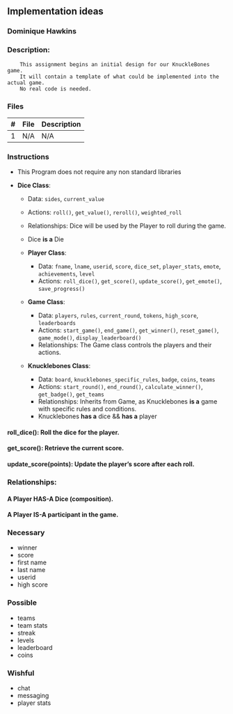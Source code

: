 ## Implementation ideas
### Dominique Hawkins
### Description: 
		This assignment begins an initial design for our KnuckleBones game.
    	It will contain a template of what could be implemented into the actual game.
    	No real code is needed.
### Files
|   #   | File     | Description                      |
| :---: | -------- | -------------------------------- |
|   1   |    N/A   | N/A |
### Instructions
- This Program does not require any non standard libraries

- **Dice Class**: 
     - Data: `sides`, `current_value`
     - Actions: `roll()`, `get_value()`, `reroll()`, `weighted_roll`
     - Relationships: Dice will be used by the Player to roll during the game.
     - Dice **is a** Die
   
   - **Player Class**:
     - Data: `fname`, `lname`, `userid`, `score`, `dice_set`, `player_stats`, `emote`, `achievements`, `level`
     - Actions: `roll_dice()`, `get_score()`, `update_score()`, `get_emote()`, `save_progress()`
   
   - **Game Class**:
     - Data: `players`, `rules`, `current_round`, `tokens`, `high_score`, `leaderboards`
     - Actions: `start_game()`, `end_game()`, `get_winner()`, `reset_game()`, `game_mode()`, `display_leaderboard()`
     - Relationships: The Game class controls the players and their actions.

   - **Knucklebones Class**:
     - Data: `board`, `knucklebones_specific_rules`, `badge`, `coins`, `teams`
     - Actions: `start_round()`, `end_round()`, `calculate_winner()`, `get_badge()`, `get_teams`
     - Relationships: Inherits from Game, as Knucklebones **is a** game with specific rules and conditions.
     - Knucklebones **has a** dice && **has a** player
     
#### roll_dice(): Roll the dice for the player.
#### get_score(): Retrieve the current score.
#### update_score(points): Update the player’s score after each roll.

### Relationships:

#### A Player HAS-A Dice (composition).
#### A Player IS-A participant in the game.

   

### Necessary
- winner
- score
- first name
- last name
- userid
- high score
### Possible
- teams
- team stats
- streak
- levels
- leaderboard
- coins
### Wishful
- chat
- messaging
- player stats

